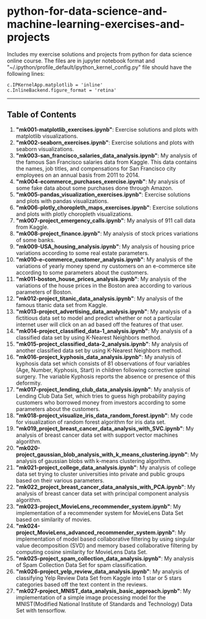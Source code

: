 # python-for-data-science-and-machine-learning-exercises-and-projects

Includes my exercise solutions and projects from python for data science online course. The files are in jupyter notebook format and "~/.ipython/profile_default/ipython_kernel_config.py" file should have the following lines:

`c.IPKernelApp.matplotlib = 'inline'`  
`c.InlineBackend.figure_format = 'retina'`

---

## Table of Contents

1. **"mk001-matplotlib_exercises.ipynb"**: Exercise solutions and plots with matplotlib visualizations.
2. **"mk002-seaborn_exercises.ipynb"**: Exercise solutions and plots with seaborn visualizations.
3. **"mk003-san_francisco_salaries_data_analysis.ipynb"**: My analysis of the famous San Francisco salaries data from Kaggle. This data contains the names, job titles, and compensations for San Francisco city employees on an annual basis from 2011 to 2014.
4. **"mk004-ecommerce_purchases_exercise.ipynb"**: My analysis of some fake data about some purchases done through Amazon.
5. **"mk005-pandas_visualization_exercises.ipynb"**: Exercise solutions and plots with pandas visualizations.
6. **"mk006-plotly_choropleth_maps_exercises.ipynb"**: Exercise solutions and plots with plotly choropleth visualizations.
7. **"mk007-project_emergency_calls.ipynb"**: My analysis of 911 call data from Kaggle.
8. **"mk008-project_finance.ipynb"**: My analysis of stock prices variations of some banks.
9. **"mk009-USA_housing_analysis.ipynb"**: My analysis of housing price variations according to some real estate parameters.
10. **"mk010-e-commerce_customer_analysis.ipynb"**: My analysis of the variations of yearly money spend ny customers on an e-commerce site according to some parameters about the customers.
11. **"mk011-boston_house_prices_analysis.ipynb"**: My analysis of the variations of the house prices in the Boston area according to various parameters of Boston.
12. **"mk012-project_titanic_data_analysis.ipynb"**: My analysis of the famous titanic data set from Kaggle.
13. **"mk013-project_advertising_data_analysis.ipynb"**: My analysis of a fictitious data set to model and predict whether or not a particular internet user will click on an ad based off the features of that user.
14. **"mk014-project_classified_data-1_analysis.ipynb"**: My analysis of a classified data set by using K-Nearest Neighbors method.
15. **"mk015-project_classified_data-2_analysis.ipynb"**: My analysis of another classified data set by using K-Nearest Neighbors method.
16. **"mk016-project_kyphosis_data_analysis.ipynb"**: My analysis of kyphosis data set which consists of 81 observations of four variables (Age, Number, Kyphosis, Start) in children following corrective spinal surgery. The variable Kyphosis reports the absence or presence of this deformity.
17. **"mk017-project_lending_club_data_analysis.ipynb"**: My analysis of Lending Club Data Set, which tries to guess high probability paying customers who borrowed money from investors according to some parameters about the customers.
18. **"mk018-project_visualize_iris_data_random_forest.ipynb"**: My code for visualization of random forest algorithm for iris data set.
19. **"mk019_project_breast_cancer_data_analysis_with_SVC.ipynb"**: My analysis of breast cancer data set with support vector machines algorithm.
20. **"mk020-project_gaussian_blob_analysis_with_k_means_clustering.ipynb"**: My analysis of gaussian blobs with k-means clustering algorithm.
21. **"mk021-project_college_data_analysis.ipynb"**: My analysis of college data set trying to cluster universities into private and public groups based on their various parameters.
22. **"mk022_project_breast_cancer_data_analysis_with_PCA.ipynb"**: My analysis of breast cancer data set with principal component analysis algorithm.
23. **"mk023-project_MovieLens_recommender_system.ipynb"**: My implementation of a recommender system for MovieLens Data Set based on similarity of movies.
24. **"mk024-project_MovieLens_advanced_recommender_system.ipynb"**: My implementation of model based collaborative filtering by using singular value decomposition (SVD) and memory based collaborative filtering by computing cosine similarity for MovieLens Data Set.
25. **"mk025-project_spam_collection_data_analysis.ipynb"**: My analysis of Spam Collection Data Set for spam classification.
26. **"mk026-project_yelp_review_data_analysis.ipynb"**: My analysis of classifying Yelp Review Data Set from Kaggle into 1 star or 5 stars categories based off the text content in the reviews.
27. **"mk027-project_MNIST_data_analysis_basic_approach.ipynb"**: My implementation of a simple image processing model for the MNIST(Modified National Institute of Standards and Technology) Data Set with tensorflow.
